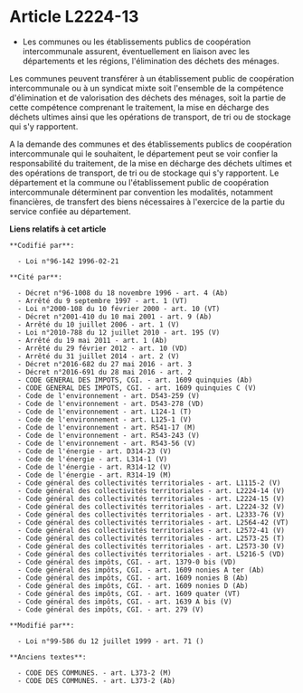 # Article L2224-13

- Les communes ou les établissements publics de coopération intercommunale assurent, éventuellement en liaison avec les
départements et les régions, l'élimination des déchets des ménages.

Les communes peuvent transférer à un établissement public de coopération intercommunale ou à un syndicat mixte soit
l'ensemble de la compétence d'élimination et de valorisation des déchets des ménages, soit la partie de cette compétence
comprenant le traitement, la mise en décharge des déchets ultimes ainsi que les opérations de transport, de tri ou de
stockage qui s'y rapportent.

A la demande des communes et des établissements publics de coopération intercommunale qui le souhaitent, le département peut
se voir confier la responsabilité du traitement, de la mise en décharge des déchets ultimes et des opérations de transport,
de tri ou de stockage qui s'y rapportent. Le département et la commune ou l'établissement public de coopération
intercommunale déterminent par convention les modalités, notamment financières, de transfert des biens nécessaires à
l'exercice de la partie du service confiée au département.

**Liens relatifs à cet article**

	**Codifié par**:

	  - Loi n°96-142 1996-02-21

	**Cité par**:

	  - Décret n°96-1008 du 18 novembre 1996 - art. 4 (Ab)
	  - Arrêté du 9 septembre 1997 - art. 1 (VT)
	  - Loi n°2000-108 du 10 février 2000 - art. 10 (VT)
	  - Décret n°2001-410 du 10 mai 2001 - art. 9 (Ab)
	  - Arrêté du 10 juillet 2006 - art. 1 (V)
	  - Loi n°2010-788 du 12 juillet 2010 - art. 195 (V)
	  - Arrêté du 19 mai 2011 - art. 1 (Ab)
	  - Arrêté du 29 février 2012 - art. 10 (VD)
	  - Arrêté du 31 juillet 2014 - art. 2 (V)
	  - Décret n°2016-682 du 27 mai 2016 - art. 3
	  - Décret n°2016-691 du 28 mai 2016 - art. 2
	  - CODE GENERAL DES IMPOTS, CGI. - art. 1609 quinquies (Ab)
	  - CODE GENERAL DES IMPOTS, CGI. - art. 1609 quinquies C (V)
	  - Code de l'environnement - art. D543-259 (V)
	  - Code de l'environnement - art. D543-278 (VD)
	  - Code de l'environnement - art. L124-1 (T)
	  - Code de l'environnement - art. L125-1 (V)
	  - Code de l'environnement - art. R541-17 (M)
	  - Code de l'environnement - art. R543-243 (V)
	  - Code de l'environnement - art. R543-56 (V)
	  - Code de l'énergie - art. D314-23 (V)
	  - Code de l'énergie - art. L314-1 (V)
	  - Code de l'énergie - art. R314-12 (V)
	  - Code de l'énergie - art. R314-19 (M)
	  - Code général des collectivités territoriales - art. L1115-2 (V)
	  - Code général des collectivités territoriales - art. L2224-14 (V)
	  - Code général des collectivités territoriales - art. L2224-15 (V)
	  - Code général des collectivités territoriales - art. L2224-32 (V)
	  - Code général des collectivités territoriales - art. L2333-76 (V)
	  - Code général des collectivités territoriales - art. L2564-42 (VT)
	  - Code général des collectivités territoriales - art. L2572-41 (V)
	  - Code général des collectivités territoriales - art. L2573-25 (T)
	  - Code général des collectivités territoriales - art. L2573-30 (V)
	  - Code général des collectivités territoriales - art. L5216-5 (VD)
	  - Code général des impôts, CGI. - art. 1379-0 bis (VD)
	  - Code général des impôts, CGI. - art. 1609 nonies A ter (Ab)
	  - Code général des impôts, CGI. - art. 1609 nonies B (Ab)
	  - Code général des impôts, CGI. - art. 1609 nonies D (Ab)
	  - Code général des impôts, CGI. - art. 1609 quater (VT)
	  - Code général des impôts, CGI. - art. 1639 A bis (V)
	  - Code général des impôts, CGI. - art. 279 (V)

	**Modifié par**:

	  - Loi n°99-586 du 12 juillet 1999 - art. 71 ()

	**Anciens textes**:

	  - CODE DES COMMUNES. - art. L373-2 (M)
	  - CODE DES COMMUNES. - art. L373-2 (Ab)
